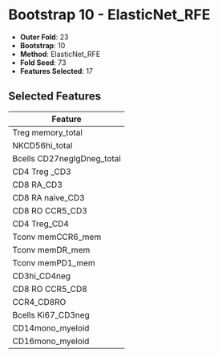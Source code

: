 # Bootstrap 10 - ElasticNet_RFE

- **Outer Fold**: 23
- **Bootstrap**: 10
- **Method**: ElasticNet_RFE
- **Fold Seed**: 73
- **Features Selected**: 17

## Selected Features

| Feature |
|---------|
| Treg memory_total |
| NKCD56hi_total |
| Bcells CD27negIgDneg_total |
| CD4 Treg _CD3 |
| CD8 RA_CD3 |
| CD8 RA naive_CD3 |
| CD8 RO CCR5_CD3 |
| CD4 Treg_CD4 |
| Tconv memCCR6_mem |
| Tconv memDR_mem |
| Tconv memPD1_mem |
| CD3hi_CD4neg |
| CD8 RO CCR5_CD8 |
| CCR4_CD8RO |
| Bcells Ki67_CD3neg |
| CD14mono_myeloid |
| CD16mono_myeloid |
